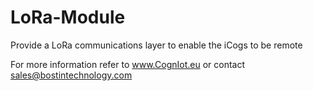 # LoRa-Module
Provide a LoRa communications layer to enable the iCogs to be remote

For more information refer to www.CognIot.eu
or contact sales@bostintechnology.com
